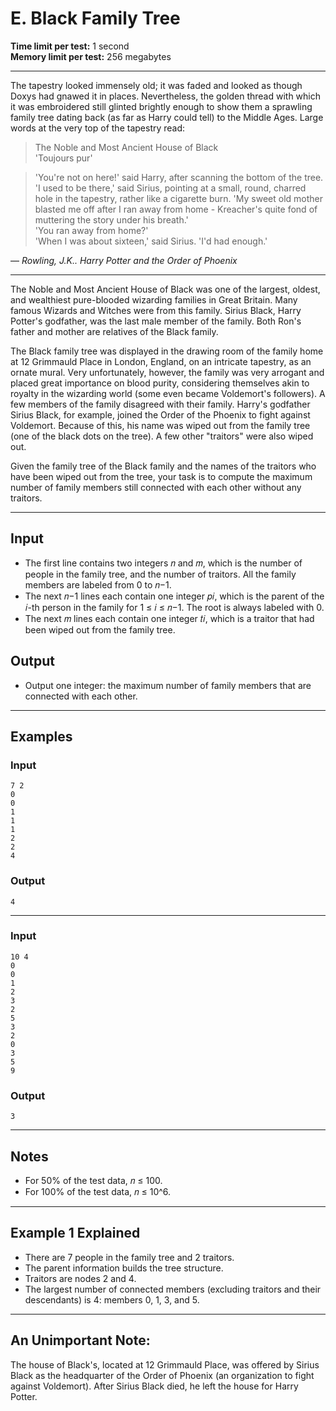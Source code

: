 # E. Black Family Tree

**Time limit per test:** 1 second  
**Memory limit per test:** 256 megabytes

---

The tapestry looked immensely old; it was faded and looked as though Doxys had gnawed it in places. Nevertheless, the golden thread with which it was embroidered still glinted brightly enough to show them a sprawling family tree dating back (as far as Harry could tell) to the Middle Ages. Large words at the very top of the tapestry read:

> The Noble and Most Ancient House of Black  
> 'Toujours pur'

> 'You're not on here!' said Harry, after scanning the bottom of the tree.  
> 'I used to be there,' said Sirius, pointing at a small, round, charred hole in the tapestry, rather like a cigarette burn. 'My sweet old mother blasted me off after I ran away from home - Kreacher's quite fond of muttering the story under his breath.'  
> 'You ran away from home?'  
> 'When I was about sixteen,' said Sirius. 'I'd had enough.'

— *Rowling, J.K.. Harry Potter and the Order of Phoenix*

---

The Noble and Most Ancient House of Black was one of the largest, oldest, and wealthiest pure-blooded wizarding families in Great Britain. Many famous Wizards and Witches were from this family. Sirius Black, Harry Potter's godfather, was the last male member of the family. Both Ron's father and mother are relatives of the Black family.

The Black family tree was displayed in the drawing room of the family home at 12 Grimmauld Place in London, England, on an intricate tapestry, as an ornate mural. Very unfortunately, however, the family was very arrogant and placed great importance on blood purity, considering themselves akin to royalty in the wizarding world (some even became Voldemort's followers). A few members of the family disagreed with their family. Harry's godfather Sirius Black, for example, joined the Order of the Phoenix to fight against Voldemort. Because of this, his name was wiped out from the family tree (one of the black dots on the tree). A few other "traitors" were also wiped out.

Given the family tree of the Black family and the names of the traitors who have been wiped out from the tree, your task is to compute the maximum number of family members still connected with each other without any traitors.

---

## Input
- The first line contains two integers 𝑛 and 𝑚, which is the number of people in the family tree, and the number of traitors. All the family members are labeled from 0 to 𝑛−1.
- The next 𝑛−1 lines each contain one integer 𝑝𝑖, which is the parent of the 𝑖-th person in the family for 1 ≤ 𝑖 ≤ 𝑛−1. The root is always labeled with 0.
- The next 𝑚 lines each contain one integer 𝑡𝑖, which is a traitor that had been wiped out from the family tree.

## Output
- Output one integer: the maximum number of family members that are connected with each other.

---

## Examples

### Input
```
7 2
0
0
1
1
1
2
2
4
```

### Output
```
4
```

---

### Input
```
10 4
0
0
1
2
3
2
5
3
2
0
3
5
9
```

### Output
```
3
```

---

## Notes

- For 50% of the test data, 𝑛 ≤ 100.
- For 100% of the test data, 𝑛 ≤ 10^6.

---

## Example 1 Explained

- There are 7 people in the family tree and 2 traitors.
- The parent information builds the tree structure.
- Traitors are nodes 2 and 4.
- The largest number of connected members (excluding traitors and their descendants) is 4: members 0, 1, 3, and 5.

---

## An Unimportant Note:

The house of Black's, located at 12 Grimmauld Place, was offered by Sirius Black as the headquarter of the Order of Phoenix (an organization to fight against Voldemort). After Sirius Black died, he left the house for Harry Potter.